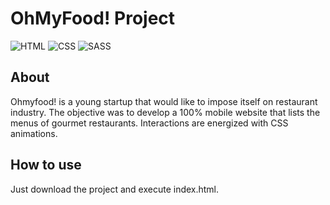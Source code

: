 # OhMyFood! Project

![HTML](https://img.shields.io/badge/Language-HTML-orange)
![CSS](https://img.shields.io/badge/Language-CSS-purple)
![SASS](https://img.shields.io/badge/Style-SASS-ff69b4)

## About
Ohmyfood! is a young startup that would like to impose itself on restaurant industry. The objective was to develop a 100% mobile website that lists the menus of gourmet restaurants. Interactions are energized with CSS animations.

## How to use
Just download the project and execute index.html.